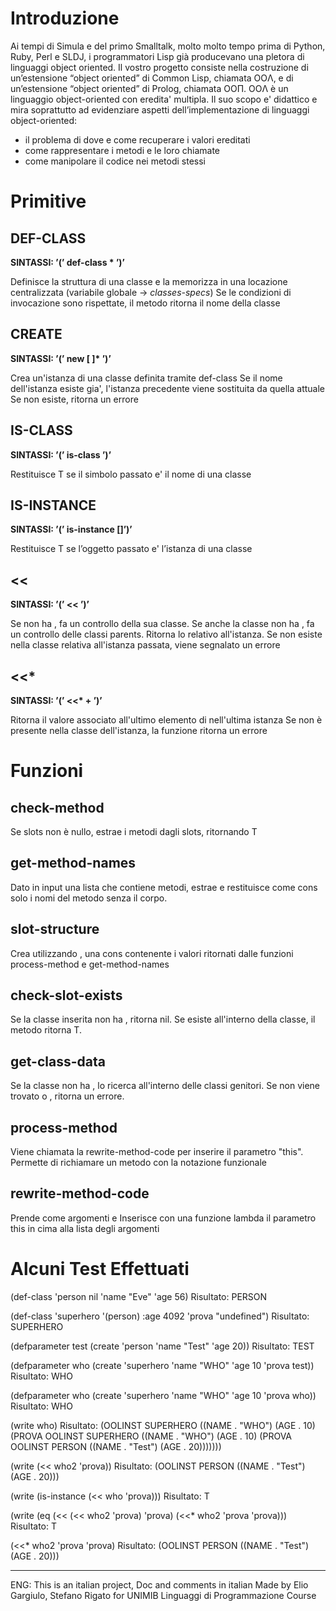 # Introduzione

Ai tempi di Simula e del primo Smalltalk, molto molto tempo prima di Python, 
Ruby, Perl e SLDJ, i programmatori Lisp già producevano una pletora di 
linguaggi object oriented. Il vostro progetto consiste nella costruzione di 
un’estensione “object oriented” di Common Lisp, chiamata OOΛ, e di 
un’estensione “object oriented” di Prolog, chiamata OOΠ. 
OOΛ è un linguaggio object-oriented con eredita' multipla. Il suo scopo e' 
didattico e mira soprattutto ad evidenziare aspetti dell’implementazione di 
linguaggi object-oriented:
- il problema di dove e come recuperare i valori ereditati
- come rappresentare i metodi e le loro chiamate
- come manipolare il codice nei metodi stessi

# Primitive

## DEF-CLASS

__SINTASSI:
’(’ def-class <class-name> <parent> <slot-value>* ’)’__

Definisce la struttura di una classe e la memorizza in una locazione 
centralizzata (variabile globale -> *classes-specs*)
Se le condizioni di invocazione sono rispettate, il metodo ritorna 
il nome della classe 

## CREATE

__SINTASSI:
’(’ new <class-name> [<slot-name> <value>]* ’)’__


Crea un'istanza di una classe definita tramite def-class
Se il nome dell'istanza esiste gia', l'istanza precedente viene 
sostituita da quella attuale
Se non esiste, ritorna un errore

## IS-CLASS

__SINTASSI:
’(’ is-class <class-name> ’)’__


Restituisce T se il simbolo passato e' il nome di una classe

## IS-INSTANCE

__SINTASSI:
’(’ is-instance <value> [<class-name>]’)’__

Restituisce T se l’oggetto passato e' l’istanza di una classe

## <<

__SINTASSI:
’(’ << <instance> <slot-name> ’)’__

Se <instance> non ha <slot-name>, fa un controllo della sua 
classe.
Se anche la classe non ha <slot-name>, fa un controllo delle 
classi parents.
Ritorna lo <slot-value> relativo all'istanza.
Se <slot-name> non esiste nella classe relativa all'istanza 
passata, viene segnalato un errore

## <<*

__SINTASSI:
’(’ <<* <instance> <slot-name>+ ’)’__

Ritorna il valore associato all'ultimo elemento 
di <slot-name> nell'ultima istanza
Se <slot-name> non è presente nella classe dell'istanza, 
la funzione ritorna un errore

# Funzioni

## check-method

Se slots non è nullo, estrae i metodi dagli slots, 
ritornando T

## get-method-names

Dato in input una lista che contiene metodi, estrae 
e restituisce come cons solo i nomi del metodo senza il corpo.

## slot-structure

Crea utilizzando <slots>, una cons contenente 
i valori ritornati dalle funzioni 
process-method e get-method-names

## check-slot-exists

Se la classe inserita non ha <slots>, ritorna nil.
Se <slots> esiste all'interno della classe, il metodo 
ritorna T.

## get-class-data

Se la classe non ha <slot-name>, lo ricerca all'interno 
delle classi genitori.
Se non viene trovato <method> o <slot-name>, ritorna un 
errore.

## process-method

Viene chiamata la rewrite-method-code per inserire il 
parametro "this".
Permette di richiamare un metodo con la notazione 
funzionale

## rewrite-method-code

Prende come argomenti <method-name> e <method-spec>
Inserisce con una funzione lambda il parametro 
this in cima alla lista degli argomenti

# Alcuni Test Effettuati

(def-class 'person nil 'name "Eve" 'age 56)
Risultato: PERSON

(def-class 'superhero '(person) :age 4092 'prova "undefined")
Risultato: SUPERHERO

(defparameter test (create 'person 'name "Test" 'age 20))
Risultato: TEST

(defparameter who (create 'superhero 'name "WHO" 'age 10 'prova test))
Risultato: WHO

(defparameter who (create 'superhero 'name "WHO" 'age 10 'prova who))
Risultato: WHO

(write who)
Risultato:
(OOLINST SUPERHERO
 ((NAME . "WHO") (AGE . 10)
  (PROVA OOLINST SUPERHERO
   ((NAME . "WHO") (AGE . 10)
    (PROVA OOLINST PERSON ((NAME . "Test") (AGE . 20)))))))

(write (<< who2 'prova))
Risultato: (OOLINST PERSON ((NAME . "Test") (AGE . 20)))

(write (is-instance (<< who 'prova)))
Risultato: T

(write (eq (<< (<< who2 'prova) 'prova) (<<* who2 'prova 'prova)))
Risultato: T

(<<* who2 'prova 'prova)
Risultato: (OOLINST PERSON ((NAME . "Test") (AGE . 20)))

-------------------------------
ENG: This is an italian project, Doc and comments in italian
Made by Elio Gargiulo, Stefano Rigato for UNIMIB Linguaggi di Programmazione Course

